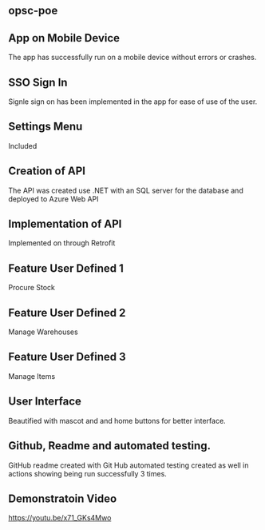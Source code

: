## opsc-poe

## App on Mobile Device
The app has successfully run on a mobile device without errors or crashes.

## SSO Sign In
Signle sign on has been implemented in the app for ease of use of the user.

## Settings Menu
Included

## Creation of API
The API was created use .NET with an SQL server for the database and deployed to Azure Web API

## Implementation of API
Implemented on through Retrofit

## Feature User Defined 1
Procure Stock

## Feature User Defined 2
Manage Warehouses

## Feature User Defined 3
Manage Items

## User Interface
Beautified with mascot and and home buttons for better interface.

## Github, Readme and automated testing.
GitHub readme created with Git Hub automated testing created as well in actions showing being run successfully 3 times.

## Demonstratoin Video
https://youtu.be/x71_GKs4Mwo

